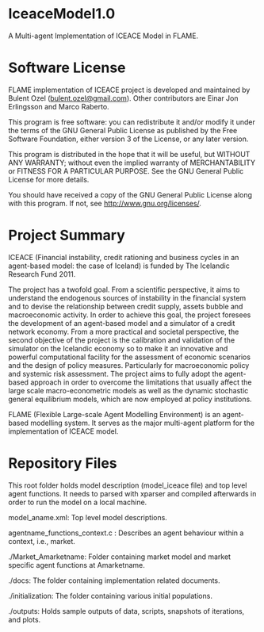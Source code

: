 IceaceModel1.0
==============

A Multi-agent Implementation of ICEACE Model in FLAME. 

Software License
================
FLAME implementation of ICEACE project is developed and maintained by Bulent Ozel (bulent.ozel@gmail.com). Other contributors are Einar Jon Erlingsson and Marco Raberto.

This program is free software: you can redistribute it and/or modify it under the terms of the GNU General Public License as published by the Free Software Foundation, either version 3 of the License, or any later version.

This program is distributed in the hope that it will be useful, but WITHOUT ANY WARRANTY; without even the implied warranty of MERCHANTABILITY or FITNESS FOR A PARTICULAR PURPOSE.  See the GNU General Public License for more details.

You should have received a copy of the GNU General Public License along with this program.  If not, see <http://www.gnu.org/licenses/>.

Project Summary
===============

ICEACE (Financial instability, credit rationing and business cycles in an agent-based model: the case of Iceland)
is funded by The Icelandic Research Fund 2011.

The project has a twofold goal. From a scientific perspective, it aims to understand the endogenous sources of
instability in the financial system and to devise the relationship between credit supply, assets bubble and
macroeconomic activity. In order to achieve this goal, the project foresees the development of an agent-based
model and a simulator of a credit network economy. From a more practical and societal perspective, the second
objective of the project is the calibration and validation of the simulator on the Icelandic economy so to make it
an innovative and powerful computational facility for the assessment of economic scenarios and the design of
policy measures. Particularly for macroeconomic policy and systemic risk assessment. The project aims to
fully adopt the agent-based approach in order to overcome the limitations that usually affect the large scale
macro-econometric models as well as the dynamic stochastic general equilibrium models, which are now employed
at policy institutions.

FLAME (Flexible Large-scale Agent Modelling Environment) is an agent-based modelling system.
It serves as the major multi-agent platform for the implementation of ICEACE model.

Repository Files
================

This root folder holds model description (model_iceace file) and top level agent functions.
It needs to parsed with xparser and compiled afterwards in order to run the model on a local machine.

model_aname.xml: Top level model descriptions.

agentname_functions_context.c : Describes an agent behaviour within a context, i.e., market.


./Market_Amarketname: Folder containing market model and market specific agent functions at Amarketname.

./docs: The folder containing implementation related documents.

./initialization: The folder containing various initial populations.

./outputs: Holds sample outputs of data, scripts, snapshots of iterations, and plots.



